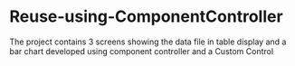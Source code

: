 # Reuse-using-ComponentController
The project contains 3 screens showing the data file in table display and a bar chart developed using component controller and a Custom Control

